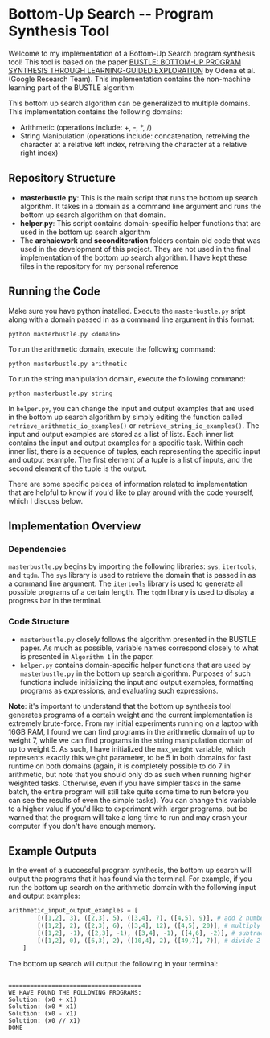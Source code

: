 # Bottom-Up Search -- Program Synthesis Tool

Welcome to my implementation of a Bottom-Up Search program synthesis tool! This tool is based on the paper [BUSTLE: BOTTOM-UP PROGRAM SYNTHESIS THROUGH LEARNING-GUIDED EXPLORATION](https://arxiv.org/pdf/2007.14381.pdf) by Odena et al. (Google Research Team). This implementation contains the non-machine learning part of the BUSTLE algorithm


This bottom up search algorithm can be generalized to multiple domains. This implementation contains the following domains:
- Arithmetic (operations include: +, -, *, /)
- String Manipulation (operations include: concatenation, retreiving the character at a relative left index, retreiving the character at a relative right index)

## Repository Structure
- **masterbustle.py**: This is the main script that runs the bottom up search algorithm. It takes in a domain as a command line argument and runs the bottom up search algorithm on that domain.
- **helper.py**: This script contains domain-specific helper functions that are used in the bottom up search algorithm
- The **archaicwork** and **seconditeration** folders contain old code that was used in the development of this project. They are not used in the final implementation of the bottom up search algorithm. I have kept these files in the repository for my personal reference


## Running the Code

Make sure you have python installed. Execute the `masterbustle.py` sript along with a domain passed in as a command line argument in this format:

```
python masterbustle.py <domain>
```


To run the arithmetic domain, execute the following command:

```
python masterbustle.py arithmetic
```

To run the string manipulation domain, execute the following command:

```
python masterbustle.py string
```

In `helper.py`, you can change the input and output examples that are used in the bottom up search algorithm by simply editing the function called `retrieve_arithmetic_io_examples()` or `retrieve_string_io_examples()`. The input and output examples are stored as a list of lists. Each inner list contains the input and output examples for a specific task. Within each inner list, there is a sequence of tuples, each representing the specific input and output example. The first element of a tuple is a list of inputs, and the second element of the tuple is the output.

There are some specific peices of information related to implementation that are helpful to know if you'd like to play around with the code yourself, which I discuss below.


## Implementation Overview

### Dependencies
`masterbustle.py` begins by importing the following libraries: `sys`, `itertools`, and `tqdm`. The `sys` library is used to retrieve the domain that is passed in as a command line argument. The `itertools` library is used to generate all possible programs of a certain length. The `tqdm` library is used to display a progress bar in the terminal.

### Code Structure

- `masterbustle.py` closely follows the algorithm presented in the BUSTLE paper. As much as possible, variable names correspond closely to what is presented in `Algorithm 1` in the paper.
- `helper.py` contains domain-specific helper functions that are used by `masterbustle.py` in the bottom up search algorithm. Purposes of such functions include initializing the input and output examples, formatting programs as expressions, and evaluating such expressions.


**Note**: it's important to understand that the bottom up synthesis tool generates programs of a certain weight and the current implementation is extremely brute-force. From my initial experiments running on a laptop with 16GB RAM, I found we can find programs in the arithmetic domain of up to weight 7, while we can find programs in the string manipulation domain of up to weight 5. As such, I have initialized the `max_weight` variable, which represents exactly this weight parameter, to be 5 in both domains for fast runtime on both domains (again, it is completely possible to do 7 in arithmetic, but note that you should only do as such when running higher weighted tasks. Otherwise, even if you have simpler tasks in the same batch, the entire program will still take quite some time to run before you can see the results of even the simple tasks). You can change this variable to a higher value if you'd like to experiment with larger programs, but be warned that the program will take a long time to run and may crash your computer if you don't have enough memory. 


## Example Outputs

In the event of a successful program synthesis, the bottom up search will output the programs that it has found via the terminal. For example, if you run the bottom up search on the arithmetic domain with the following input and output examples:

```python
arithmetic_input_output_examples = [
        [([1,2], 3), ([2,3], 5), ([3,4], 7), ([4,5], 9)], # add 2 numbers
        [([1,2], 2), ([2,3], 6), ([3,4], 12), ([4,5], 20)], # multiply 2 numbers
        [([1,2], -1), ([2,3], -1), ([3,4], -1), ([4,6], -2)], # subtract 2 numbers
        [([1,2], 0), ([6,3], 2), ([10,4], 2), ([49,7], 7)], # divide 2 numbers
    ]
```

The bottom up search will output the following in your terminal:

```

=====================================
WE HAVE FOUND THE FOLLOWING PROGRAMS: 
Solution: (x0 + x1)
Solution: (x0 * x1)
Solution: (x0 - x1)
Solution: (x0 // x1)
DONE

```